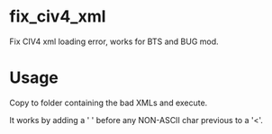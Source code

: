 # fix_civ4_xml
Fix CIV4 xml loading error, works for BTS and BUG mod.

# Usage
Copy to folder containing the bad XMLs and execute.

It works by adding a ' ' before any NON-ASCII char previous to a '<'.
